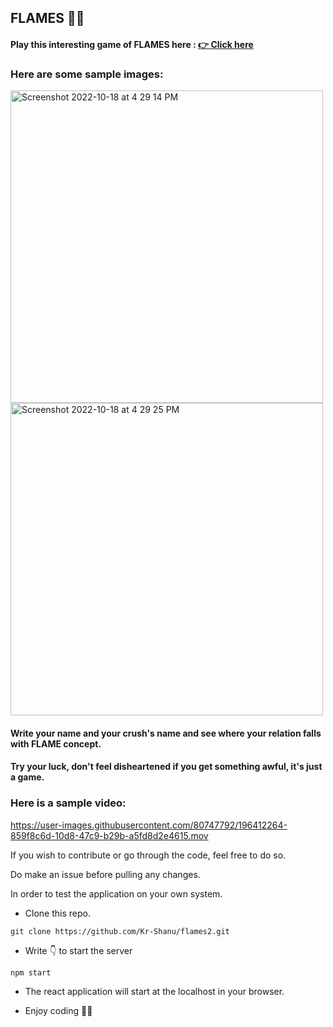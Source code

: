 ## FLAMES 💞💞

#### Play this interesting game of FLAMES here : [👉 Click here](https://kr-shanu.github.io/flames2/)

### Here are some sample images:

<img width="500" class="image-align-left" height="500" alt="Screenshot 2022-10-18 at 4 29 14 PM" src="https://user-images.githubusercontent.com/80747792/196412156-13093dce-55f1-4452-aa80-665479e98b43.png">    <img width="500" height="500" alt="Screenshot 2022-10-18 at 4 29 25 PM" src="https://user-images.githubusercontent.com/80747792/196412174-029e5608-9e90-47ce-aaaa-5615fad676f0.png">



#### Write your name and your crush's name and see where your relation falls with FLAME concept.

#### Try your luck, don't feel disheartened if you get something awful, it's just a game.


### Here is a sample video:


https://user-images.githubusercontent.com/80747792/196412264-859f8c6d-10d8-47c9-b29b-a5fd8d2e4615.mov



If you wish to contribute or go through the code, feel free to do so.

Do make an issue before pulling any changes.

In order to test the application on your own system.


* Clone this repo.
```
git clone https://github.com/Kr-Shanu/flames2.git
```

* Write 👇 to start the server
```
npm start
```

* The react application will start at the localhost in your browser.

* Enjoy coding 🥳🥳
